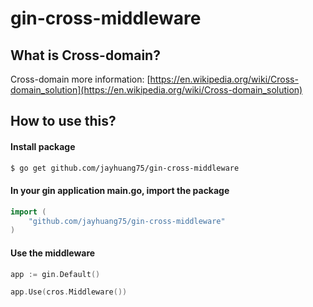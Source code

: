 # gin-cross-middleware
## What is Cross-domain?
Cross-domain more information: 
[https://en.wikipedia.org/wiki/Cross-domain_solution](https://en.wikipedia.org/wiki/Cross-domain_solution)

## How to use this?
#### Install package
```bash
$ go get github.com/jayhuang75/gin-cross-middleware
```

#### In your gin application main.go, import the package
```go
import (
    "github.com/jayhuang75/gin-cross-middleware"
)
```

#### Use the middleware
```go
app := gin.Default()

app.Use(cros.Middleware())
```